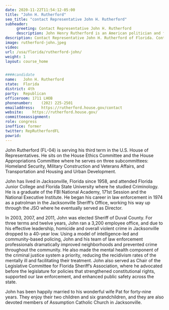 ```yaml
---
date: 2020-11-22T11:54:12-05:00
title: "John H. Rutherford"
seo_title: "contact Representative John H. Rutherford"
subheader:
     greeting: Contact Representative John H. Rutherford 
     description: John Henry Rutherford is an American politician and former sheriff who is currently serving in the United States House of Representatives for Florida's 4th congressional district, which encompasses most of Jacksonville and most of its suburbs in Nassau and St. Johns counties, including St. Augustine.
description: Contact Representative John H. Rutherford of Florida. Contact information for John H. Rutherford includes email address, phone number, and mailing address.
image: rutherford-john.jpeg
video: 
url: /usa/florida/rutherford-john/
weight: 1
layout: course_home


####candidate
name:	John H. Rutherford
state:	Florida
district: 4th
party:	Republican
officeroom:	1711 LHOB
phonenumber:	(202) 225-2501
emailaddress:	https://rutherford.house.gov/contact
website:	https://rutherford.house.gov/
committeeassignment: 
role: congress
inoffice: former
twitter: RepRutherfordFL
powrid: 
---
```


John Rutherford (FL-04) is serving his third term in the U.S. House of Representatives.  He sits on the House Ethics Committee and the House Appropriations Committee where he serves on three subcommittees: Homeland Security, Military Construction and Veterans Affairs, and Transportation and Housing and Urban Development. 

John has lived in Jacksonville, Florida since 1958, and attended Florida Junior College and Florida State University where he studied Criminology.  He is a graduate of the FBI National Academy, 171st Session and the National Executive Institute. He began his career in law enforcement in 1974 as a patrolman in the Jacksonville Sheriff’s Office, working his way up through the JSO where he eventually served as Director. 

In 2003, 2007, and 2011, John was elected Sheriff of Duval County.  For three terms and twelve years, John ran a 3,200 employee office, and due to his effective leadership, homicide and overall violent crime in Jacksonville dropped to a 40-year low.  Using a model of intelligence-led and community-based policing, John and his team of law enforcement professionals dramatically improved neighborhoods and prevented crime throughout the community.  He also made the mental health component of the criminal justice system a priority, reducing the recidivism rates of the mentally ill and facilitating their treatment.  John also served as Chair of the Legislative Committee for Florida Sheriff’s Association, where he advocated before the legislature for policies that strengthened constitutional rights, supported our law enforcement, and enhanced public safety across the state.

John has been happily married to his wonderful wife Pat for forty-nine years.  They enjoy their two children and six grandchildren, and they are also devoted members of Assumption Catholic Church in Jacksonville.